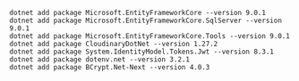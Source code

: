     dotnet add package Microsoft.EntityFrameworkCore --version 9.0.1
    dotnet add package Microsoft.EntityFrameworkCore.SqlServer --version 9.0.1
    dotnet add package Microsoft.EntityFrameworkCore.Tools --version 9.0.1
    dotnet add package CloudinaryDotNet --version 1.27.2
    dotnet add package System.IdentityModel.Tokens.Jwt --version 8.3.1
    dotnet add package dotenv.net --version 3.2.1
    dotnet add package BCrypt.Net-Next --version 4.0.3
